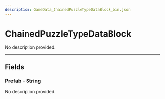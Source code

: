 ```yaml
---
description: GameData_ChainedPuzzleTypeDataBlock_bin.json
---
```


# ChainedPuzzleTypeDataBlock

No description provided.

***

## Fields

### Prefab - String

No description provided.

